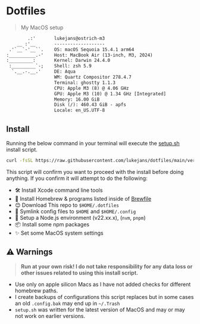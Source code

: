 # Dotfiles

> My MacOS setup

```txt
        .:'       lukejans@ostrich-m3
    __ :'__       -------------------
 .'`__`-'__``.    OS: macOS Sequoia 15.4.1 arm64
:__________.-'    Host: MacBook Air (13-inch, M3, 2024)
:_________:       Kernel: Darwin 24.4.0
 :_________`-;    Shell: zsh 5.9
  `.__.-.__.'     DE: Aqua
                  WM: Quartz Compositor 278.4.7
                  Terminal: ghostty 1.1.3
                  CPU: Apple M3 (8) @ 4.06 GHz
                  GPU: Apple M3 (10) @ 1.34 GHz [Integrated]
                  Memory: 16.00 GiB
                  Disk (/): 460.43 GiB - apfs
                  Locale: en_US.UTF-8
```

## Install

Running the below command in your terminal will execute the [setup.sh](./setup.sh) install script.

```sh
curl -fsSL https://raw.githubusercontent.com/lukejans/dotfiles/main/verify_setup.sh | bash
```

This script will confirm you want to proceed with the install before doing anything. If you confirm it will attempt to do the following:

- 🛠️ Install Xcode command line tools
- 🍺 Install Homebrew & programs listed inside of [Brewfile](./Brewfile)
- 😊 Download This repo to `$HOME/.dotfiles`
- 🔗 Symlink config files to `$HOME` and `$HOME/.config`
- 🌱 Setup a Node.js environment (v22.xx.x), (`nvm`, `pnpm`)
- 📦 Install some npm packages
- ✨ Set some MacOS system settings

## ⚠️ Warnings

> **Run at your own risk! I do not take responsibility for any data loss or other issues related to using this install script.**

- Use only on apple silicon Macs as I have not added checks for different homebrew paths.
- I create backups of configurations this script replaces but in some cases an old `.config.bak` may end up in `~/.Trash`
- `setup.sh` was written for the latest version of MacOS and may or may not work on earlier versions.
